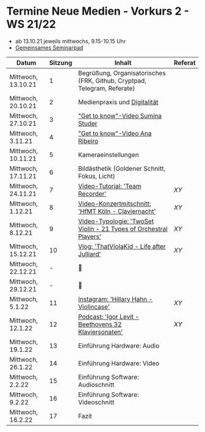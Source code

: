 # Termine Neue Medien - Vorkurs 2 - WS 21/22

- ab 13.10.21 jeweils mittwochs, 9.15-10.15 Uhr
- [Gemeinsames Seminarpad](https://cryptpad.fr/pad/#/2/pad/edit/bb-f4jS6OTva9mukbZ5-2uKm/)

| Datum | Sitzung | Inhalt | Referat |
| ----- | ------- | ------ | ---- |
| Mittwoch, 13.10.21 | 1 | Begrüßung, Organisatorisches (FRK, Github, Cryptpad, Telegram, Referate)
| Mittwoch, 20.10.21 | 2 | Medienpraxis und [Digitalität](http://felix.openflows.com/node/429)
| Mittwoch, 27.10.21 | 3 | ["Get to know"-Video Sumina Studer](https://www.youtube.com/watch?v=3_pK29fDx-g)
| Mittwoch, 3.11.21 | 4 | ["Get to know"-Video Ana Ribeiro](https://youtu.be/7GsM2j1DcwE)
| Mittwoch, 10.11.21 | 5 | Kameraeinstellungen
| Mittwoch, 17.11.21 | 6 | Bildästhetik (Goldener Schnitt, Fokus, Licht)
| Mittwoch, 24.11.21 | 7 | [Video-Tutorial: 'Team Recorder'](https://www.youtube.com/watch?v=VDdf3HM9U1w) | *XY*
| Mittwoch, 1.12.21 | 8 | [Video-Konzertmitschnitt: 'HfMT Köln - Claviernacht'](https://www.youtube.com/watch?v=a2httknWkt0&t=1792s) | *XY*
| Mittwoch, 8.12.21 | 9 | [Video-Typologie: 'TwoSet Violin - 21 Types of Orchestral Players'](https://www.youtube.com/watch?v=QkklAQLhnQY) | *XY*
| Mittwoch, 15.12.21 | 10 | [Vlog: 'ThatViolaKid - Life after Julliard'](https://www.youtube.com/watch?v=ZMlhpKlYxZQ) | *XY*
| Mittwoch, 22.12.21 | - | 🎅
| Mittwoch, 29.12.21 | - | 🎄
| Mittwoch, 5.1.22 | 11 | [Instagram: 'Hillary Hahn - Violincase'](https://www.instagram.com/violincase/) | *XY*
| Mittwoch, 12.1.22 | 12 | [Podcast: 'Igor Levit - Beethovens 32 Klaviersonaten'](https://www.br.de/mediathek/podcast/igor-levits-klavierpodcast-32-x-beethoven/alle/826?page=2&order=relevance) | *XY*
| Mittwoch, 19.1.22 | 13 | Einführung Hardware: Audio
| Mittwoch, 26.1.22 | 14 | Einführung Hardware: Video
| Mittwoch, 2.2.22 | 15 | Einführung Software: Audioschnitt
| Mittwoch, 9.2.22 | 16 | Einführung Software: Videoschnitt
| Mittwoch, 16.2.22 | 17 | Fazit
